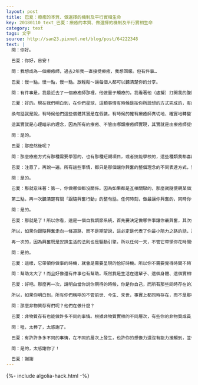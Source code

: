 ```yaml
---
layout: post
title: 巴夏：療癒的本質、做選擇的機制及平行實相生命
key: 20180110_text_巴夏：療癒的本質、做選擇的機制及平行實相生命
category: text
tags: 文字
source: http://san23.pixnet.net/blog/post/64222348
text: |
  問：你好。

  巴夏：你好，日安！

  問：我想成為一個療癒師，過去2年我一直接受療癒，我想回報。但有件事…

  巴夏：慢一點，慢一點，慢一點。放輕鬆～讓每個人都可以聽清楚你的分享。

  問：有件事是，我最近去了一個療癒師那裡，他做量子觸療的，我看著他（虛擬）打開我的腹腔，把我的手放進去觸摸肝臟，結果變成我的手上都是我的血。怎麼會。那種靈性手術應該是不會產生這種效果的呀。你能解釋下兩個不同層次的實相嗎？

  巴夏：好的。現在我們明白到，在你們星球，這類事情有時候是按你所設想的方式完成的，有的時候並不這樣。還有些時候，之所以沒按你所設想的方式完成的一個原因，恰恰是要幫助連結到你所以為的方式，以實現效果。

  換句話就是說，有時候他們這些個體其實是在假裝。有時候的確有療癒師真切地、確實地轉變了生理物質而實現了療癒。但更多情況下，你會發現療癒師個人只是應用了一個理念，那就是你總是在不同的平行實相之間切換。所以在某種程度上，他給你創造了一個暗示，強烈到即便他們沒有真在生理物質上做，但對你產生的效果卻恰恰就是所要的一模一樣。而那就是大多數的情況。

  這其實就是心理暗示的理念，因為所有的療癒、不管由哪類療癒師實現，其實就是由療癒師提供了一個振動，創造了包含有代表恢復了健康狀態的特定頻率的那種氛圍、那種環境。而需要療癒的個案，如果決定匹配上那個頻率的話，只要將自己對準那個恢復了健康的狀態就可以療癒自己。療癒師並不直接療癒。你明白了嗎？他們是通過製造出正確的能量頻率、氛圍，而邀請你來自我療癒。如果你匹配上那個狀態的話，你就會發現自己恢復了自然的健康狀態。你明白了嗎？

  問：是的。

  巴夏：那麼然後呢？

  問：那麼療癒方式有那種需要學習的，也有那種短期項目，或者技能學校的，這些種類我都喜歡。它們都很棒。可我這輩子只有一個身體。所以，像我這樣什麼都喜歡，什麼都想做的人，該如何是好呢？

  巴夏：注意了，再說一遍。所有這些事情，都只是那個讓你興奮的整個理念的不同表達方式，對嗎？

  問：是的。

  巴夏：那就意味著：第一，你做哪個都沒關係。因為如果都是互相關聯的，那麼就隨便朝某個方向採取行動。如果你需要轉向另外一個方向，那麼朝這個方向的行動，將自然會把你轉向另外那個方向，因為它們是相互關聯的。

  第二點，再一次聽清楚有關「跟隨興奮行動」的整句話。任何時刻，做最讓你興奮的，同時你也有最大能力去採取行動的事情。因為你不會對每件事都有同等能力的，對嗎？

  問：是的。

  巴夏：那就是了！所以你看，這是一個自我調節系統，首先要決定做哪件事讓你最興奮，其次來看看你有多大能力去做這件事。如果你發現，自己同時對一件以上事情有相同能力，或者至少看起來如此的話，那麼如同我們所說，你到底走哪條路並不要緊，如果你想要的話甚至可以拋硬幣決定，因為興奮不僅是驅動你的引擎，而且還是安排你生活的準則。

  所以，如果你跟隨興奮走向一條道路，而不是期望說，這必定是代表了你最小阻力之路的話，那麼你所選擇的這條道路，將包含有會把你轉向你所需要去的、代表了你那時最大興奮的合適道路的元素、環境與情況。所以你不需要覺得無法立即到達所有地方，因為你所需要做的，就是在你能夠走的道路上往前邁出一步。邁出最讓你興奮的一步，剩下的就會自動得到安排，只要你沒有期望你必須要在那些時候做哪些事情，它就會帶領你去做恰好需要做的事情。

  再一次的，因為興奮既是安排生活的法則也是驅動引擎。所以任何一天，不管它帶領你花時間做了些什麼，在那天結束時，如果還有什麼事情你覺得沒時間完成的話，那就只是說明你不需要做它。你必須信任你的興奮，信任它瞭解自己在做什麼，明白了嗎？

  問：是的。

  巴夏：這樣，它帶領你做事的時機，就會是需要呈現的恰好時機。所以你不需要覺得時間不夠了，或者錯過了什麼。你是永恆的存在，你是無限的。當你越來越生活在當下，你對時間不夠的擔心就會越來越少而你開始跟隨完美時機行事的時候就會越來越多，而不用擔心什麼一天中有什麼不匹配。因為它會由你最大興奮的安排準則自動進行調節。你明白了嗎？幫助到你了嗎？

  問：幫助太大了！而且好像還有件事也有幫助。既然我是生活在這輩子、這個身體、這個實相裡，那我想如果聽聽看你所形容的跟我靈性有關的那些非物質實相的話會很棒。如果我能聽聽其中一個的話，也許我也可以期望實現它。你能跟我們說一個嗎？

  巴夏：好吧。那麼再一次，請明白當你說你期待的時候，你是你自己，而所有那些同時存在的其他生命是他們自己。他們並不是你之所是的人格，即便你們來自同一個超靈，他們的生活是他們的生活，和你是不同的人格。你永遠不會成為他們，他們也永遠不會成為你。但你們可以彼此交叉聯繫。你可以從他們的體驗中接收信息，或者說得到觀點。

  所以，如果你明白到，所有你們稱呼的不管前世、今生、來世，事實上都同時存在，而不是那種你們所意味的線性方式的話，那麼理解到，另一世來自同一個超靈的平行生命，現在就是馬其頓的一名老師，你明白嗎？另外一個時間框架的平行生命，現在正是一名漁夫，你明白嗎？另一世現在正在進行的平行生命，正在一把劍下死去，你明白嗎？所以，是有許多、許多事情都在同時發生的。

  問：那麼非物質存有們呢？他們在做什麼？

  巴夏：非物質存有也能做許多不同的事情。根據非物質實相的不同層次，有些你的非物質成員，正在將那些此時此刻流經他們心智的實相映射，通過即刻想像轉換創造成一個可見實相。其他非物質存在，在體驗著—用最好的形容來說就是，原始幾何色彩，它們也許無法以你們物質層面的理解方式去解釋。也有其他存在正在體驗散發自銀河系的一波又一波、一波又一波頻率

  問：哇，太棒了，太感謝了。

  巴夏：有許許多多不同的事情，在不同的層次上發生，也許你的想像力還沒有能力接觸到，並告訴你所發生的一切。但當你生活在當下越多，那麼你對當下的各個版本的資訊的接收能力就會越好。明白了嗎？

  問：是的，太感謝你了！

  巴夏：謝謝
---
```


{%- include algolia-hack.html -%}
